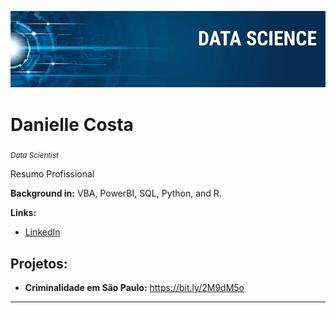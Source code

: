 <p align="center">
  <img src="banner.png" >
</p>

# Danielle Costa
<sub>*Data Scientist* </sub>

Resumo Profissional

**Background in:** VBA, PowerBI, SQL, Python, and R.

**Links:**
* [LinkedIn](https://www.linkedin.com/in/danielleporfiriocosta/)


## Projetos:

* **Criminalidade em São Paulo:** https://bit.ly/2M9dM5o
---
